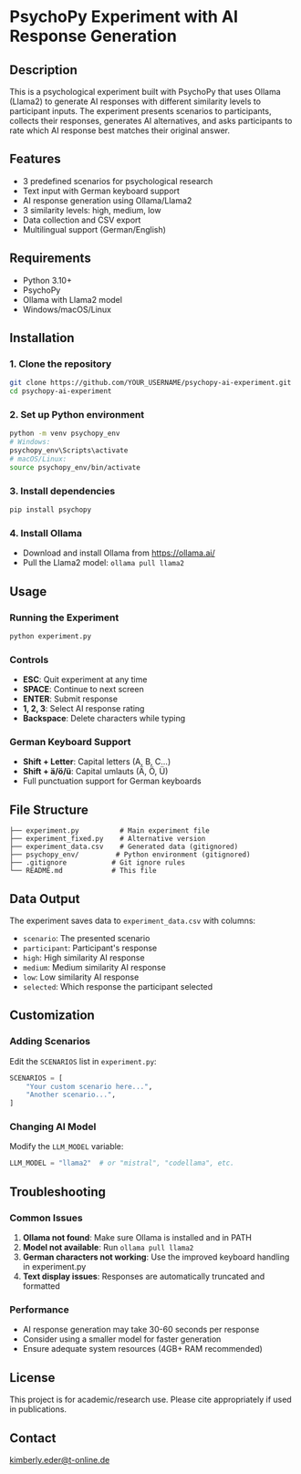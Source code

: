 # PsychoPy Experiment with AI Response Generation

## Description
This is a psychological experiment built with PsychoPy that uses Ollama (Llama2) to generate AI responses with different similarity levels to participant inputs. The experiment presents scenarios to participants, collects their responses, generates AI alternatives, and asks participants to rate which AI response best matches their original answer.

## Features
- 3 predefined scenarios for psychological research
- Text input with German keyboard support
- AI response generation using Ollama/Llama2
- 3 similarity levels: high, medium, low
- Data collection and CSV export
- Multilingual support (German/English)

## Requirements
- Python 3.10+
- PsychoPy
- Ollama with Llama2 model
- Windows/macOS/Linux

## Installation

### 1. Clone the repository
```bash
git clone https://github.com/YOUR_USERNAME/psychopy-ai-experiment.git
cd psychopy-ai-experiment
```

### 2. Set up Python environment
```bash
python -m venv psychopy_env
# Windows:
psychopy_env\Scripts\activate
# macOS/Linux:
source psychopy_env/bin/activate
```

### 3. Install dependencies
```bash
pip install psychopy
```

### 4. Install Ollama
- Download and install Ollama from https://ollama.ai/
- Pull the Llama2 model: `ollama pull llama2`

## Usage

### Running the Experiment
```bash
python experiment.py
```

### Controls
- **ESC**: Quit experiment at any time
- **SPACE**: Continue to next screen
- **ENTER**: Submit response
- **1, 2, 3**: Select AI response rating
- **Backspace**: Delete characters while typing

### German Keyboard Support
- **Shift + Letter**: Capital letters (A, B, C...)
- **Shift + ä/ö/ü**: Capital umlauts (Ä, Ö, Ü)
- Full punctuation support for German keyboards

## File Structure
```
├── experiment.py          # Main experiment file
├── experiment_fixed.py    # Alternative version
├── experiment_data.csv    # Generated data (gitignored)
├── psychopy_env/         # Python environment (gitignored)
├── .gitignore           # Git ignore rules
└── README.md            # This file
```

## Data Output
The experiment saves data to `experiment_data.csv` with columns:
- `scenario`: The presented scenario
- `participant`: Participant's response
- `high`: High similarity AI response
- `medium`: Medium similarity AI response  
- `low`: Low similarity AI response
- `selected`: Which response the participant selected

## Customization

### Adding Scenarios
Edit the `SCENARIOS` list in `experiment.py`:
```python
SCENARIOS = [
    "Your custom scenario here...",
    "Another scenario...",
]
```

### Changing AI Model
Modify the `LLM_MODEL` variable:
```python
LLM_MODEL = "llama2"  # or "mistral", "codellama", etc.
```

## Troubleshooting

### Common Issues
1. **Ollama not found**: Make sure Ollama is installed and in PATH
2. **Model not available**: Run `ollama pull llama2`
3. **German characters not working**: Use the improved keyboard handling in experiment.py
4. **Text display issues**: Responses are automatically truncated and formatted

### Performance
- AI response generation may take 30-60 seconds per response
- Consider using a smaller model for faster generation
- Ensure adequate system resources (4GB+ RAM recommended)

## License
This project is for academic/research use. Please cite appropriately if used in publications.

## Contact
kimberly.eder@t-online.de
